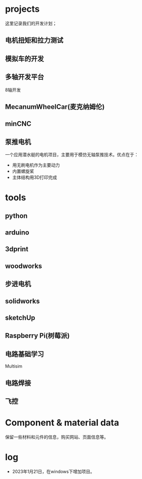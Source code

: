 
# projects

这里记录我们的开发计划；

## 电机扭矩和拉力测试

## 模拟车的开发

## 多轴开发平台

8轴开发

## MecanumWheelCar(麦克纳姆伦)

## minCNC

## 泵推电机

一个应用潜水艇的电机项目，主要用于模仿无轴泵推技术。优点在于：
- 用无刷电机作为主要动力
- 内置螺旋桨
- 主体结构用3D打印完成

# tools

## python

## arduino

## 3dprint



## woodworks

## 步进电机

## solidworks

## sketchUp

## Raspberry Pi(树莓派)

## 电路基础学习

Multisim

## 电路焊接

## 飞控


# Component & material data

保留一些材料和元件的信息，购买网站、页面信息等。



# log

- 2023年1月21日，在windows下增加项目。
